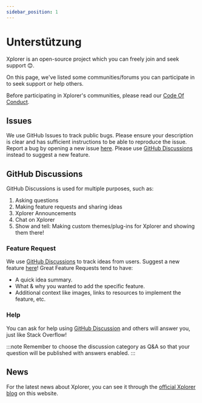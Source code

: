 ```yaml
---
sidebar_position: 1
---
```


# Unterstützung

Xplorer is an open-source project which you can freely join and seek support 😊.

On this page, we've listed some communities/forums you can participate in to seek support or help others.

Before participating in Xplorer's communities, please read our [Code Of Conduct](/docs/community/CODE_OF_CONDUCT/).

## Issues

We use GitHub Issues to track public bugs. Please ensure your description is clear and has sufficient instructions to be able to reproduce the issue. Report a bug by opening a new issue [here](https://github.com/kimlimjustin/xplorer/issues/new). Please use [GitHub Discussions](https://github.com/kimlimjustin/xplorer/discussions) instead to suggest a new feature.

## GitHub Discussions

GitHub Discussions is used for multiple purposes, such as:

1. Asking questions
2. Making feature requests and sharing ideas
3. Xplorer Announcements
4. Chat on Xplorer
5. Show and tell: Making custom themes/plug-ins for Xplorer and showing them there!

### Feature Request

We use [GitHub Discussions](https://github.com/kimlimjustin/xplorer/discussion) to track ideas from users. Suggest a new feature [here](https://github.com/kimlimjustin/xplorer/discussions/new)! Great Feature Requests tend to have:

-   A quick idea summary.
-   What & why you wanted to add the specific feature.
-   Additional context like images, links to resources to implement the feature, etc.

### Help

You can ask for help using [GitHub Discussion](https://github.com/kimlimjustin/xplorer/discussions) and others will answer you, just like Stack Overflow!

:::note Remember to choose the discussion category as Q&A so that your question will be published with answers enabled. :::

## News

For the latest news about Xplorer, you can see it through the [official Xplorer blog](/blog) on this website.
